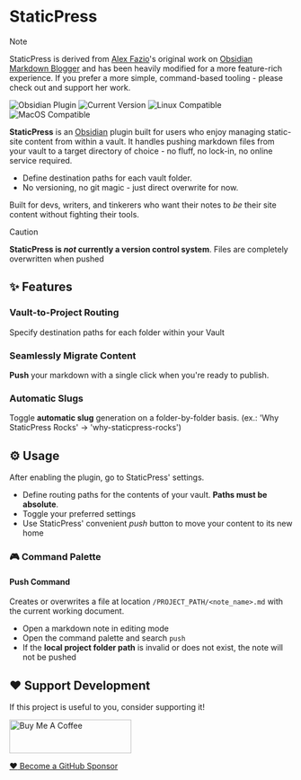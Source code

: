 # StaticPress

> [!NOTE]
> StaticPress is derived from [Alex Fazio](https://github.com/afazio1)'s original work on [Obsidian Markdown Blogger](https://github.com/afazio1/obsidian-markdown-blogger) and has been heavily modified for a more feature-rich experience. 
> If you prefer a more simple, command-based tooling - please check out and support her work.


![Obsidian Plugin](https://img.shields.io/badge/Obsidian-Plugin-blueviolet)
![Current Version](https://img.shields.io/badge/version-1.0.0-*)
![Linux Compatible](https://img.shields.io/badge/platform-linux-royalblue)
![MacOS Compatible](https://img.shields.io/badge/platform-macos-silver)


**StaticPress** is an [Obsidian](https://obsidian.md) plugin built for users who enjoy managing static-site content from within a vault. It handles pushing markdown files from your vault to a target directory of choice - no fluff, no lock-in, no online service required.

- Define destination paths for each vault folder.
- No versioning, no git magic - just direct overwrite for now.

Built for devs, writers, and tinkerers who want their notes to *be* their site content without fighting their tools.

> [!CAUTION]
> **StaticPress is _not_ currently a version control system**. 
> Files are completely overwritten when pushed

## ✨ Features
### Vault-to-Project Routing

Specify destination paths for each folder within your Vault

### Seamlessly Migrate Content

**Push** your markdown with a single click when you're ready to publish.

### Automatic Slugs

Toggle **automatic slug** generation on a folder-by-folder basis. (ex.: 'Why StaticPress Rocks' -> 'why-staticpress-rocks') 

## :gear: Usage

After enabling the plugin, go to StaticPress' settings.
- Define routing paths for the contents of your vault. **Paths must be absolute**.
- Toggle your preferred settings
- Use StaticPress' convenient _push_ button to move your content to its new home

### :video_game: Command Palette

#### Push Command
Creates or overwrites a file at location `/PROJECT_PATH/<note_name>.md` with the current working document.
- Open a markdown note in editing mode
- Open the command palette and search `push`
- If the **local project folder path** is invalid or does not exist, the note will not be pushed

## :heart: Support Development

If this project is useful to you, consider supporting it!

<a href="https://www.buymeacoffee.com/steven.aj" target="_blank"><img src="https://cdn.buymeacoffee.com/buttons/v2/default-yellow.png" alt="Buy Me A Coffee" style="height: 60px !important;width: 217px !important;" ></a> 

[:heart: Become a GitHub Sponsor](https://github.com/sponsors/steven-aj)
